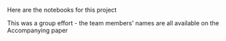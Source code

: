 Here are the notebooks for this project 

This was a group effort - the team members' names are all available on the Accompanying paper
